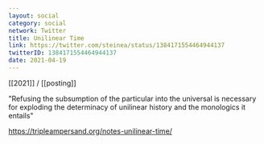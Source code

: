 ```yaml
---
layout: social
category: social
network: Twitter
title: Unilinear Time
link: https://twitter.com/steinea/status/1384171554464944137
twitterID: 1384171554464944137
date: 2021-04-19
---
```


[[2021]] / [[posting]]

"Refusing the subsumption of the particular into the universal is necessary for exploding the determinacy of unilinear history and the monologics it entails"

<https://tripleampersand.org/notes-unilinear-time/>
